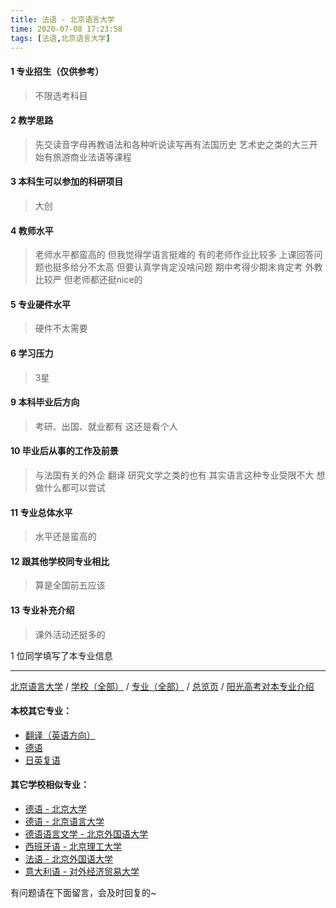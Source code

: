 ```yaml
---
title: 法语 - 北京语言大学
time: 2020-07-08 17:23:58
tags: [法语,北京语言大学]
---
```

#### 1 专业招生（仅供参考）  
> 不限选考科目 


#### 2 教学思路
> 先交读音字母再教语法和各种听说读写再有法国历史 艺术史之类的大三开始有旅游商业法语等课程


#### 3 本科生可以参加的科研项目
>  大创


#### 4 教师水平
> 老师水平都蛮高的  但我觉得学语言挺难的 有的老师作业比较多 上课回答问题也挺多给分不太高 但要认真学肯定没啥问题 期中考得少期末肯定考 外教比较严 但老师都还挺nice的


#### 5 专业硬件水平
> 硬件不太需要


#### 6 学习压力
> 3星


#### 9 本科毕业后方向
> 考研、出国、就业都有 这还是看个人


#### 10 毕业后从事的工作及前景
> 与法国有关的外企 翻译 研究文学之类的也有 其实语言这种专业受限不大 想做什么都可以尝试

#### 11 专业总体水平
> 水平还是蛮高的


#### 12 跟其他学校同专业相比
> 算是全国前五应该 


#### 13 专业补充介绍
> 课外活动还挺多的

1 位同学填写了本专业信息
***
[北京语言大学](http://www.jianshu.com/p/72d03df75c1c) / [学校（全部）](http://www.jianshu.com/p/3efa6bcca419) / [专业（全部）](http://www.jianshu.com/p/2d4c6d3552c2) / [总览页](http://www.jianshu.com/p/445daeb4fa00) / [阳光高考对本专业介绍](http://gaokao.chsi.com.cn/sch/zyk/view.do?schId=73394622&specId=73383495)
#### 本校其它专业：
- [翻译（英语方向）](http://www.jianshu.com/p/dc7bfdf40376)
- [德语](http://www.jianshu.com/p/64a1801b0d5a)
- [日英复语](http://www.jianshu.com/p/eb631d6c97eb)

#### 其它学校相似专业：
- [德语 - 北京大学](http://www.jianshu.com/p/8156427c0203)
- [德语 - 北京语言大学](http://www.jianshu.com/p/64a1801b0d5a)
- [德语语言文学 - 北京外国语大学](http://www.jianshu.com/p/fe641906d789)
- [西班牙语 - 北京理工大学](http://www.jianshu.com/p/e0901a0de766)
- [法语 - 北京外国语大学](http://www.jianshu.com/p/e666d920c112)
- [意大利语 - 对外经济贸易大学](http://www.jianshu.com/p/08a3917b473c)


有问题请在下面留言，会及时回复的~
